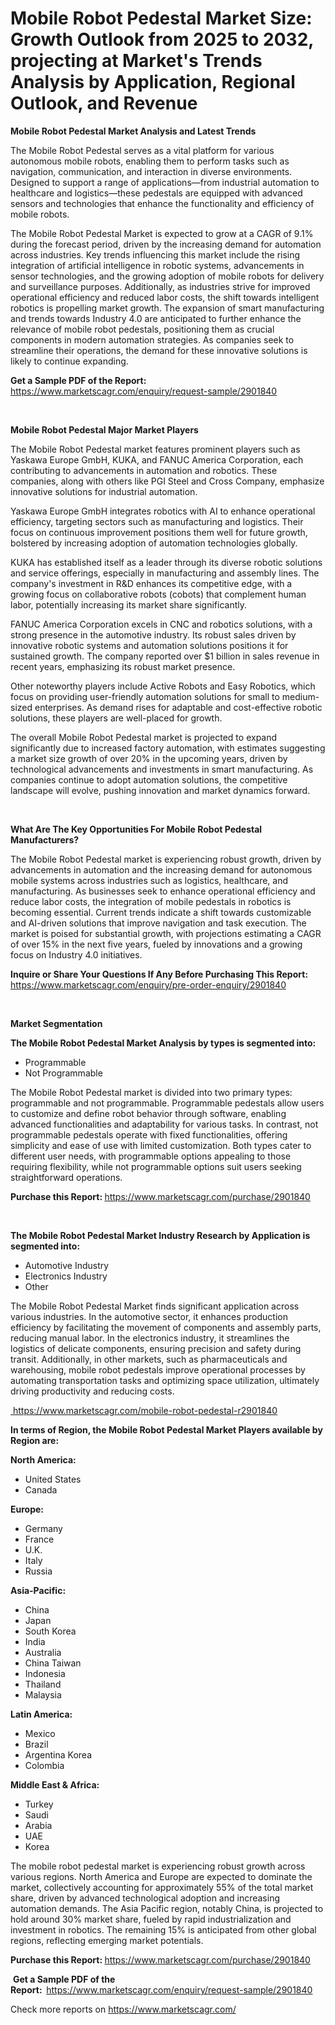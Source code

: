 <p><h1>Mobile Robot Pedestal Market Size: Growth Outlook from 2025 to 2032, projecting at Market's Trends Analysis by Application, Regional Outlook, and Revenue</h1></p><p><strong>Mobile Robot Pedestal Market Analysis and Latest Trends</strong></p>
<p><p>The Mobile Robot Pedestal serves as a vital platform for various autonomous mobile robots, enabling them to perform tasks such as navigation, communication, and interaction in diverse environments. Designed to support a range of applications—from industrial automation to healthcare and logistics—these pedestals are equipped with advanced sensors and technologies that enhance the functionality and efficiency of mobile robots.</p><p>The Mobile Robot Pedestal Market is expected to grow at a CAGR of 9.1% during the forecast period, driven by the increasing demand for automation across industries. Key trends influencing this market include the rising integration of artificial intelligence in robotic systems, advancements in sensor technologies, and the growing adoption of mobile robots for delivery and surveillance purposes. Additionally, as industries strive for improved operational efficiency and reduced labor costs, the shift towards intelligent robotics is propelling market growth. The expansion of smart manufacturing and trends towards Industry 4.0 are anticipated to further enhance the relevance of mobile robot pedestals, positioning them as crucial components in modern automation strategies. As companies seek to streamline their operations, the demand for these innovative solutions is likely to continue expanding.</p></p>
<p><strong>Get a Sample PDF of the Report:&nbsp;</strong> <a href="https://www.marketscagr.com/enquiry/request-sample/2901840?utm_campaign=3019&utm_medium=2&utm_source=Github&utm_content=ia&utm_term=16032025&utm_id=mobile-robot-pedestal">https://www.marketscagr.com/enquiry/request-sample/2901840</a></p>
<p>&nbsp;</p>
<p><strong>Mobile Robot Pedestal Major Market Players</strong></p>
<p><p>The Mobile Robot Pedestal market features prominent players such as Yaskawa Europe GmbH, KUKA, and FANUC America Corporation, each contributing to advancements in automation and robotics. These companies, along with others like PGI Steel and Cross Company, emphasize innovative solutions for industrial automation.</p><p>Yaskawa Europe GmbH integrates robotics with AI to enhance operational efficiency, targeting sectors such as manufacturing and logistics. Their focus on continuous improvement positions them well for future growth, bolstered by increasing adoption of automation technologies globally.</p><p>KUKA has established itself as a leader through its diverse robotic solutions and service offerings, especially in manufacturing and assembly lines. The company's investment in R&D enhances its competitive edge, with a growing focus on collaborative robots (cobots) that complement human labor, potentially increasing its market share significantly.</p><p>FANUC America Corporation excels in CNC and robotics solutions, with a strong presence in the automotive industry. Its robust sales driven by innovative robotic systems and automation solutions positions it for sustained growth. The company reported over $1 billion in sales revenue in recent years, emphasizing its robust market presence.</p><p>Other noteworthy players include Active Robots and Easy Robotics, which focus on providing user-friendly automation solutions for small to medium-sized enterprises. As demand rises for adaptable and cost-effective robotic solutions, these players are well-placed for growth.</p><p>The overall Mobile Robot Pedestal market is projected to expand significantly due to increased factory automation, with estimates suggesting a market size growth of over 20% in the upcoming years, driven by technological advancements and investments in smart manufacturing. As companies continue to adopt automation solutions, the competitive landscape will evolve, pushing innovation and market dynamics forward.</p></p>
<p>&nbsp;</p>
<p><strong>What Are The Key Opportunities For Mobile Robot Pedestal Manufacturers?</strong></p>
<p><p>The Mobile Robot Pedestal market is experiencing robust growth, driven by advancements in automation and the increasing demand for autonomous mobile systems across industries such as logistics, healthcare, and manufacturing. As businesses seek to enhance operational efficiency and reduce labor costs, the integration of mobile pedestals in robotics is becoming essential. Current trends indicate a shift towards customizable and AI-driven solutions that improve navigation and task execution. The market is poised for substantial growth, with projections estimating a CAGR of over 15% in the next five years, fueled by innovations and a growing focus on Industry 4.0 initiatives.</p></p>
<p><strong>Inquire or Share Your Questions If Any Before Purchasing This Report:</strong> <a href="https://www.marketscagr.com/enquiry/pre-order-enquiry/2901840?utm_campaign=3019&utm_medium=2&utm_source=Github&utm_content=ia&utm_term=16032025&utm_id=mobile-robot-pedestal">https://www.marketscagr.com/enquiry/pre-order-enquiry/2901840</a></p>
<p>&nbsp;</p>
<p><strong>Market Segmentation</strong></p>
<p><strong>The Mobile Robot Pedestal Market Analysis by types is segmented into:</strong></p>
<p><ul><li>Programmable</li><li>Not Programmable</li></ul></p>
<p><p>The Mobile Robot Pedestal market is divided into two primary types: programmable and not programmable. Programmable pedestals allow users to customize and define robot behavior through software, enabling advanced functionalities and adaptability for various tasks. In contrast, not programmable pedestals operate with fixed functionalities, offering simplicity and ease of use with limited customization. Both types cater to different user needs, with programmable options appealing to those requiring flexibility, while not programmable options suit users seeking straightforward operations.</p></p>
<p><strong>Purchase this Report:&nbsp;</strong><a href="https://www.marketscagr.com/purchase/2901840?utm_campaign=3019&utm_medium=2&utm_source=Github&utm_content=ia&utm_term=16032025&utm_id=mobile-robot-pedestal">https://www.marketscagr.com/purchase/2901840</a></p>
<p>&nbsp;</p>
<p><strong>The Mobile Robot Pedestal Market Industry Research by Application is segmented into:</strong></p>
<p><ul><li>Automotive Industry</li><li>Electronics Industry</li><li>Other</li></ul></p>
<p><p>The Mobile Robot Pedestal Market finds significant application across various industries. In the automotive sector, it enhances production efficiency by facilitating the movement of components and assembly parts, reducing manual labor. In the electronics industry, it streamlines the logistics of delicate components, ensuring precision and safety during transit. Additionally, in other markets, such as pharmaceuticals and warehousing, mobile robot pedestals improve operational processes by automating transportation tasks and optimizing space utilization, ultimately driving productivity and reducing costs.</p></p>
<p><a href="https://www.marketscagr.com/mobile-robot-pedestal-r2901840?utm_campaign=3019&utm_medium=2&utm_source=Github&utm_content=ia&utm_term=16032025&utm_id=mobile-robot-pedestal">&nbsp;https://www.marketscagr.com/mobile-robot-pedestal-r2901840</a></p>
<p><strong>In terms of Region, the Mobile Robot Pedestal Market Players available by Region are:</strong></p>
<p>
    <p> <strong> North America: </strong>
        <ul>
            <li>United States</li>
            <li>Canada</li>
        </ul>
        </p> 
    <p> <strong> Europe: </strong>
        <ul>
            <li>Germany</li>
            <li>France</li>
            <li>U.K.</li>
            <li>Italy</li>
            <li>Russia</li>
        </ul>
        </p> 
    <p> <strong> Asia-Pacific: </strong>
        <ul>
            <li>China</li>
            <li>Japan</li>
            <li>South Korea</li>
            <li>India</li>
            <li>Australia</li>
            <li>China Taiwan</li>
            <li>Indonesia</li>
            <li>Thailand</li>
            <li>Malaysia</li>
        </ul>
        </p> 
    <p> <strong> Latin America: </strong>
        <ul>
            <li>Mexico</li>
            <li>Brazil</li>
            <li>Argentina Korea</li>
            <li>Colombia</li>
        </ul>
        </p> 
    <p> <strong> Middle East & Africa: </strong>
        <ul>
            <li>Turkey</li>
            <li>Saudi</li>
            <li>Arabia</li>
            <li>UAE</li>
            <li>Korea</li>
        </ul>
    </p>
    </p>
<p><p>The mobile robot pedestal market is experiencing robust growth across various regions. North America and Europe are expected to dominate the market, collectively accounting for approximately 55% of the total market share, driven by advanced technological adoption and increasing automation demands. The Asia Pacific region, notably China, is projected to hold around 30% market share, fueled by rapid industrialization and investment in robotics. The remaining 15% is anticipated from other global regions, reflecting emerging market potentials.</p></p>
<p><strong>Purchase this Report: </strong><a href="https://www.marketscagr.com/purchase/2901840?utm_campaign=3019&utm_medium=2&utm_source=Github&utm_content=ia&utm_term=16032025&utm_id=mobile-robot-pedestal">https://www.marketscagr.com/purchase/2901840</a></p>
<p>&nbsp;<strong>Get a Sample PDF of the Report:&nbsp;&nbsp;</strong><a href="https://www.marketscagr.com/enquiry/request-sample/2901840?utm_campaign=3019&utm_medium=2&utm_source=Github&utm_content=ia&utm_term=16032025&utm_id=mobile-robot-pedestal">https://www.marketscagr.com/enquiry/request-sample/2901840</a></p>
<p><strong></strong></p>
<p>Check more reports on <a href="https://www.marketscagr.com/?utm_campaign=3019&utm_medium=2&utm_source=Github&utm_content=ia&utm_term=16032025&utm_id=mobile-robot-pedestal">https://www.marketscagr.com/</a></p>